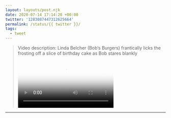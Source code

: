 ```yaml
---
layout: layouts/post.njk
date: 2020-07-14 17:14:20 +00:00
twitter: '1283087447312625664'
permalink: /status/{{ twitter }}/
tags: 
  - tweet
---
```


> <p class="sr-only">Video description: Linda Belcher (Bob‘s Burgers) frantically licks the frosting off a slice of birthday cake as Bob stares blankly</p>
> 
> <video controls loop preload="metadata" poster="/img/Ec5xDxVUYAAzo7n.jpg"><source src="/img/1283087447312625664-Ec5xDxVUYAAzo7n.mp4">Your browser does not support the video tag.</video>

---
